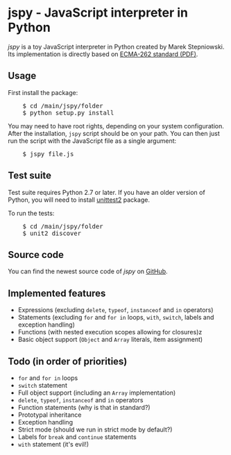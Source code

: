 jspy - JavaScript interpreter in Python
=======================================

*jspy* is a toy JavaScript interpreter in Python created by Marek Stepniowski. Its implementation is directly based on [ECMA-262 standard (PDF)](http://www.ecma-international.org/publications/files/ECMA-ST/Ecma-262.pdf).


Usage
-----

First install the package:

<pre>
    $ cd /main/jspy/folder
    $ python setup.py install
</pre>

You may need to have root rights, depending on your system configuration. After the installation, `jspy` script should be on your path. You can then just run the script with the JavaScript file as a single argument:

<pre>
    $ jspy file.js
</pre>


Test suite
----------

Test suite requires Python 2.7 or later. If you have an older version of Python, you will need to install [unittest2](http://pypi.python.org/pypi/unittest2) package.

To run the tests:

<pre>
    $ cd /main/jspy/folder
    $ unit2 discover
</pre>


Source code
-----------

You can find the newest source code of *jspy* on [GitHub](https://github.com/zuber/jspy).


Implemented features
--------------------

  * Expressions (excluding `delete`, `typeof`, `instanceof` and `in` operators)
  * Statements (excluding `for` and `for in` loops, `with`, `switch`, labels and exception handling)
  * Functions (with nested execution scopes allowing for closures)z
  * Basic object support (`Object` and `Array` literals, item assignment)


Todo (in order of priorities)
-----------------------------

  * `for` and `for in` loops
  * `switch` statement
  * Full object support (including an `Array` implementation)
  * `delete`, `typeof`, `instanceof` and `in` operators
  * Function statements (why is that in standard?)
  * Prototypal inheritance
  * Exception handling
  * Strict mode (should we run in strict mode by default?)
  * Labels for `break` and `continue` statements
  * `with` statement (it's evil!)

